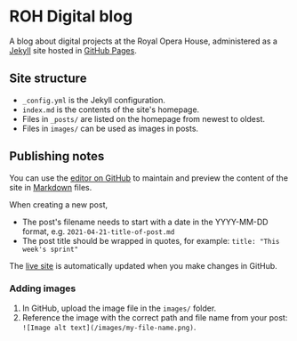 # ROH Digital blog

A blog about digital projects at the Royal Opera House, administered as a [Jekyll](https://jekyllrb.com/) site hosted in [GitHub Pages](https://pages.github.com/).

## Site structure

- `_config.yml` is the Jekyll configuration.
- `index.md` is the contents of the site's homepage.
- Files in `_posts/` are listed on the homepage from newest to oldest.
- Files in `images/` can be used as images in posts.

## Publishing notes

You can use the [editor on GitHub](https://github.com/royaloperahouse/royaloperahouse.github.io/edit/main/README.md) to maintain and preview the content of the site in [Markdown](https://guides.github.com/features/mastering-markdown/) files.

When creating a new post,

- The post's filename needs to start with a date in the YYYY-MM-DD format, e.g. `2021-04-21-title-of-post.md`
- The post title should be wrapped in quotes, for example: `title: "This week's sprint"`

The [live site](https://royaloperahouse.github.io/) is automatically updated when you make changes in GitHub.

### Adding images

1. In GitHub, upload the image file in the `images/` folder.
2. Reference the image with the correct path and file name from your post: `![Image alt text](/images/my-file-name.png)`.
